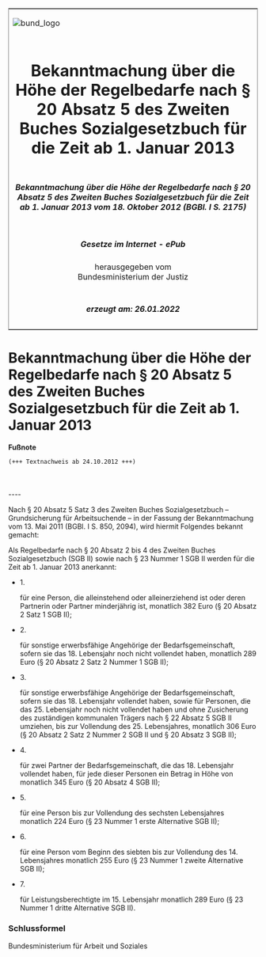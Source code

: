 <span id="DECKBLATT.html"></span>

<table border="0" frame="border" width="100%">

<tr valign="top">

<td align="left">

![bund\_logo](BfJ_2021_Web_de_de.gif)

</td>

<td align="right">

 

</td>

</tr>

<tr align="center" valign="middle">

<td colspan="2">

# Bekanntmachung über die Höhe der Regelbedarfe nach § 20 Absatz 5 des Zweiten Buches Sozialgesetzbuch für die Zeit ab 1. Januar 2013

</td>

</tr>

<tr align="center" valign="middle">

<td colspan="2">

##### Bekanntmachung über die Höhe der Regelbedarfe nach § 20 Absatz 5 des Zweiten Buches Sozialgesetzbuch für die Zeit ab 1. Januar 2013 vom 18. Oktober 2012 (BGBl. I S. 2175)

</td>

</tr>

<tr align="center" valign="middle">

<td colspan="2">

  
  

##### Gesetze im Internet - ePub  
  
herausgegeben vom  
Bundesministerium der Justiz

</td>

</tr>

<tr align="center" valign="bottom">

<td colspan="2">

  
  

##### erzeugt am: 26.01.2022

</td>

</tr>

</table>

<span id="BJNR217500012.html"></span>

# Bekanntmachung über die Höhe der Regelbedarfe nach § 20 Absatz 5 des Zweiten Buches Sozialgesetzbuch für die Zeit ab 1. Januar 2013

<div>

  
**Fußnote**

<div class="jnhtml">

<div>

<div class="jurAbsatz">

  

``` 
(+++ Textnachweis ab 24.10.2012 +++)

 
```

</div>

</div>

</div>

</div>

<span id="BJNR217500012BJNE000100000.html"></span>

###   
\----

<div>

<div class="jnhtml">

<div>

<div class="jurAbsatz">

Nach § 20 Absatz 5 Satz 3 des Zweiten Buches Sozialgesetzbuch –
Grundsicherung für Arbeitsuchende – in der Fassung der Bekanntmachung
vom 13. Mai 2011 (BGBl. I S. 850, 2094), wird hiermit Folgendes bekannt
gemacht:

</div>

<div class="jurAbsatz">

Als Regelbedarfe nach § 20 Absatz 2 bis 4 des Zweiten Buches
Sozialgesetzbuch (SGB II) sowie nach § 23 Nummer 1 SGB II werden für die
Zeit ab 1. Januar 2013 anerkannt:

  - 1\.
    
    <div style="">
    
    für eine Person, die alleinstehend oder alleinerziehend ist oder
    deren Partnerin oder Partner minderjährig ist, monatlich 382 Euro (§
    20 Absatz 2 Satz 1 SGB II);
    
    </div>

  - 2\.
    
    <div style="">
    
    für sonstige erwerbsfähige Angehörige der Bedarfsgemeinschaft,
    sofern sie das 18. Lebensjahr noch nicht vollendet haben, monatlich
    289 Euro (§ 20 Absatz 2 Satz 2 Nummer 1 SGB II);
    
    </div>

  - 3\.
    
    <div style="">
    
    für sonstige erwerbsfähige Angehörige der Bedarfsgemeinschaft,
    sofern sie das 18. Lebensjahr vollendet haben, sowie für Personen,
    die das 25. Lebensjahr noch nicht vollendet haben und ohne
    Zusicherung des zuständigen kommunalen Trägers nach § 22 Absatz 5
    SGB II umziehen, bis zur Vollendung des 25. Lebensjahres, monatlich
    306 Euro (§ 20 Absatz 2 Satz 2 Nummer 2 SGB II und § 20 Absatz 3 SGB
    II);
    
    </div>

  - 4\.
    
    <div style="">
    
    für zwei Partner der Bedarfsgemeinschaft, die das 18. Lebensjahr
    vollendet haben, für jede dieser Personen ein Betrag in Höhe von
    monatlich 345 Euro (§ 20 Absatz 4 SGB II);
    
    </div>

  - 5\.
    
    <div style="">
    
    für eine Person bis zur Vollendung des sechsten Lebensjahres
    monatlich 224 Euro (§ 23 Nummer 1 erste Alternative SGB II);
    
    </div>

  - 6\.
    
    <div style="">
    
    für eine Person vom Beginn des siebten bis zur Vollendung des 14.
    Lebensjahres monatlich 255 Euro (§ 23 Nummer 1 zweite Alternative
    SGB II);
    
    </div>

  - 7\.
    
    <div style="">
    
    für Leistungsberechtigte im 15. Lebensjahr monatlich 289 Euro (§ 23
    Nummer 1 dritte Alternative SGB II).
    
    </div>

</div>

</div>

</div>

</div>

<span id="BJNR217500012BJNE000200000.html"></span>

### Schlussformel  

<div>

<div class="jnhtml">

<div>

<div class="jurAbsatz">

<span class="SP">Bundesministerium für Arbeit und Soziales</span>

</div>

</div>

</div>

</div>
